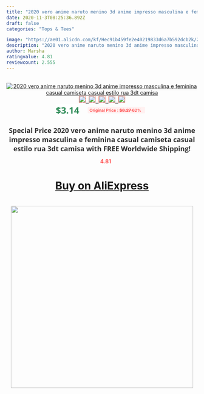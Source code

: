 ```yaml
---
title: "2020 vero anime naruto menino 3d anime impresso masculina e feminina casual camiseta casual estilo rua 3dt camisa"
date: 2020-11-3T08:25:36.892Z
draft: false
categories: "Tops & Tees"

image: "https://ae01.alicdn.com/kf/Hec91b459fe2e40219833d6a7b592dcb2k/2020-vero-anime-naruto-menino-3d-anime-impresso-masculina-e-feminina-casual-camiseta-casual-estilo-rua.jpg"
description: "2020 vero anime naruto menino 3d anime impresso masculina e feminina casual camiseta casual estilo rua 3dt camisa"
author: Marsha
ratingvalue: 4.81
reviewcount: 2.555
---
```

<br>
<div style="text-align: center;">
<a href="https://s.click.aliexpress.com/e/_AaHIBj" target="_blank" rel="nofollow noopener noreferrer"><img alt="2020 vero anime naruto menino 3d anime impresso masculina e feminina casual camiseta casual estilo rua 3dt camisa" class="magnifier-image" src="https://ae01.alicdn.com/kf/Hec91b459fe2e40219833d6a7b592dcb2k/2020-vero-anime-naruto-menino-3d-anime-impresso-masculina-e-feminina-casual-camiseta-casual-estilo-rua.jpg_640x640.jpg">
<br>
<img style="border:1px solid salmon" src="https://ae01.alicdn.com/kf/Hec91b459fe2e40219833d6a7b592dcb2k/2020-vero-anime-naruto-menino-3d-anime-impresso-masculina-e-feminina-casual-camiseta-casual-estilo-rua.jpg_120x120.jpg">&nbsp;&nbsp;<img style="border:1px solid salmon" src="https://ae01.alicdn.com/kf/H4029d2512cbf466dbf937f4ab877260cx/2020-vero-anime-naruto-menino-3d-anime-impresso-masculina-e-feminina-casual-camiseta-casual-estilo-rua.jpg_120x120.jpg">&nbsp;&nbsp;<img style="border:1px solid salmon" src="https://ae01.alicdn.com/kf/Hfa6e994c31d748a78281cadaad37b5feB/2020-vero-anime-naruto-menino-3d-anime-impresso-masculina-e-feminina-casual-camiseta-casual-estilo-rua.jpg_120x120.jpg">&nbsp;&nbsp;<img style="border:1px solid salmon" src="https://ae01.alicdn.com/kf/Hda55a93abde441bf8142daeb242c5f3f4/2020-vero-anime-naruto-menino-3d-anime-impresso-masculina-e-feminina-casual-camiseta-casual-estilo-rua.jpg_120x120.jpg">&nbsp;&nbsp;<img style="border:1px solid salmon" src="https://ae01.alicdn.com/kf/Hafe7e567857648c79a11cf0dd05b6dd5i/2020-vero-anime-naruto-menino-3d-anime-impresso-masculina-e-feminina-casual-camiseta-casual-estilo-rua.jpg_120x120.jpg"></a></div><br0>
<div style="text-align: center;"><span style="background-color: white; border: 0px; box-sizing: border-box; color: seagreen; display: inline-block; font-family: &quot;open sans&quot; , &quot;arial&quot; , &quot;helvetica&quot; , sans-serif , &quot;heiti&quot;; font-size: 24px; font-stretch: inherit; font-weight: 700; line-height: inherit; margin: 0px 10px 0px 0px; padding: 0px; vertical-align: middle;">$3.14 </span>
<span style="background: rgb(255 , 241 , 241); border-radius: 3px; border: 0px; box-sizing: border-box; color: #ff4747; display: inline-block; font-family: inherit; font-size: 12px; font-stretch: inherit; font-style: inherit; font-variant: inherit; font-weight: 600; line-height: inherit; margin: 0px; padding: 2px 5px; transform: scale(0.9); vertical-align: middle;">Original Price : <b style="text-decoration: line-through;">$8.27 </b> 62%&nbsp;&nbsp;</span></div>
<h1 style="color: #333333; display: inline-block; font-family: &quot;open sans&quot; , &quot;arial&quot; , &quot;helvetica&quot; , sans-serif , &quot;heiti&quot;; font-size: 18px; font-stretch: inherit; font-weight: 700; text-align: center;">Special Price 2020 vero anime naruto menino 3d anime impresso masculina e feminina casual camiseta casual estilo rua 3dt camisa with FREE Worldwide Shipping!</h1>
<div style="color: #ff4747; text-align: center;">
<img src="https://4.bp.blogspot.com/-M0ZcTcb-5uY/XleCXlxnR4I/AAAAAAAAAEc/OrjgMkXV1oMQFaCRZj5HQwOCBcu3w1FegCPcBGAYYCw/s1600/star.png" style="height: 15px;">&nbsp;<b>4.81</b></div>
<div class="button_cont" align="center"><a class="buynow_a" href="https://s.click.aliexpress.com/e/_AaHIBj" target="_blank" rel="nofollow noopener noreferrer"><H1>Buy on AliExpress</H1></a></div><br>
<div class="separator" style="clear: both; text-align: center;">
<img src="https://lh3.googleusercontent.com/-pTy5HemUv9M/XlePHvY0dAI/AAAAAAAAAE4/0nX5iRUoIWY8eMW9Dpxeirr157OZliDIgCLcBGAsYHQ/s1600/badge.gif" width="480">
</div>
